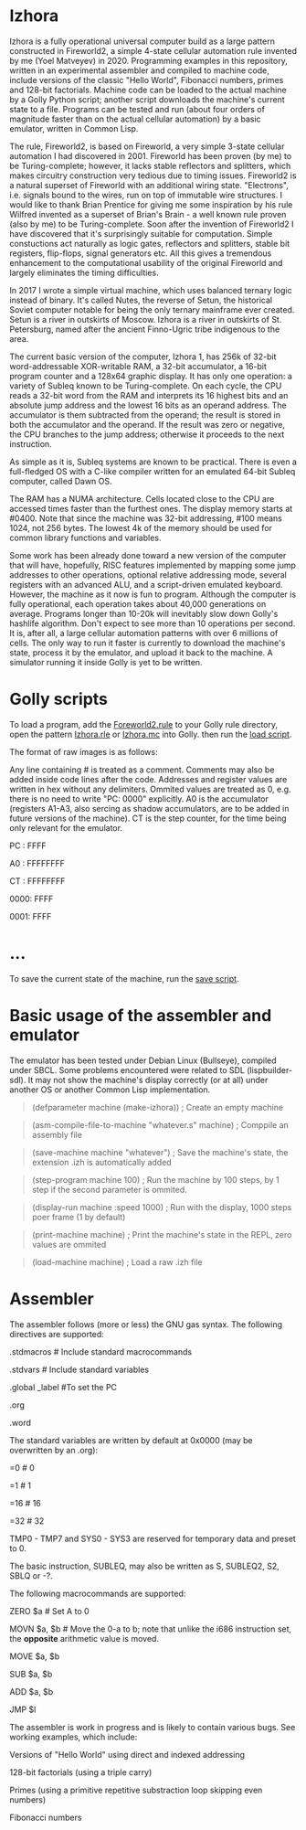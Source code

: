 # Izhora
Izhora is a fully operational universal computer build as a large pattern constructed in Fireworld2, a simple 4-state cellular automation rule invented by me (Yoel Matveyev) in 2020. Programming examples in this repository, written in an experimental assembler and compiled to machine code, include versions of the classic "Hello World", Fibonacci numbers, primes and 128-bit factorials. Machine code can be loaded to the actual machine by a Golly Python script; another script downloads the machine's current state to a file. Programs can be tested and run (about four orders of magnitude faster than on the actual cellular automation) by a basic emulator, written in Common Lisp.

The rule, Fireworld2, is based on Fireworld, a very simple 3-state cellular automation I had discovered in 2001. Fireworld has been proven (by me) to be Turing-complete; however, it lacks stable reflectors and splitters, which makes circuitry construction very tedious due to timing issues. Fireworld2 is a natural superset of Fireworld with an additional wiring state. "Electrons", i.e. signals bound to the wires, run on top of immutable wire structures. I would like to thank Brian Prentice for giving me some inspiration by his rule Wilfred invented as a superset of Brian's Brain - a well known rule proven (also by me) to be Turing-complete. Soon after the invention of Fireworld2 I have discovered that it's surprisingly suitable for computation. Simple constuctions act naturally as logic gates, reflectors and splitters, stable bit registers, flip-flops, signal generators etc. All this gives a tremendous enhancement to the computational usability of the original Fireworld and largely eliminates the timing difficulties.

In 2017 I wrote a simple virtual machine, which uses balanced ternary logic instead of binary. It's called Nutes, the reverse of Setun, the historical Soviet computer notable for being the only ternary mainframe ever created. Setun is a river in outskirts of Moscow. Izhora is a river in outskirts of St. Petersburg, named after the ancient Finno-Ugric tribe indigenous to the area.

The current basic version of the computer, Izhora 1, has 256k of 32-bit word-addressable XOR-writable RAM, a 32-bit accumulator, a 16-bit program counter and a 128x64 graphic display. It has only one operation: a variety of Subleq known to be Turing-complete. On each cycle, the CPU reads a 32-bit word from the RAM and interprets its 16 highest bits and an absolute jump address and the lowest 16 bits as an operand address. The accumulator is them subtracted from the operand; the result is stored in both the accumulator and the operand. If the result was zero or negative, the CPU branches to the jump address; otherwise it proceeds to the next instruction. 

As simple as it is, Subleq systems are known to be practical. There is even a full-fledged OS with a C-like compiler written for an emulated 64-bit Subleq computer, called Dawn OS.

The RAM has a NUMA architecture. Cells located close to the CPU are accessed times faster than the furthest ones. The display memory starts at #0400. Note that since the machine was 32-bit addressing, #100 means 1024, not 256 bytes. The lowest 4k of the memory should be used for common library functions and variables.

Some work has been already done toward a new version of the computer that will have, hopefully, RISC features implemented by mapping some jump addresses to other operations, optional relative addressing mode, several registers with an advanced ALU, and a script-driven emulated keyboard. However, the machine as it now is fun to program. Although the computer is fully operational, each operation takes about 40,000 generations on average. Programs longer than 10-20k will inevitably slow down Golly's hashlife algorithm. Don't expect to see more than 10 operations per second. It is, after all, a large cellular automation patterns with over 6 millions of cells. The only way to run it faster is currently to download the machine's state, process it by the emulator, and upload it back to the machine. A simulator running it inside Golly is yet to be written.

# Golly scripts

To load a program, add the [Foreworld2.rule](https://github.com/yoelmatveyev/Izhora/blob/main/Golly/Fireworld2.rule) to your Golly rule directory, open the pattern [Izhora.rle](https://github.com/yoelmatveyev/Izhora/blob/main/Golly/Izhora1.rle) or [Izhora.mc](https://github.com/yoelmatveyev/Izhora/blob/main/Golly/Izhora1.mc) into Golly. then run the [load script](https://github.com/yoelmatveyev/Izhora/blob/main/Golly/scripts/izhora_load.py).

The format of raw images is as follows:

Any line containing # is treated as a comment. Comments may also be added inside code lines after the code. Addresses and register values are written in hex without any delimiters. Ommited values are treated as 0, e.g. there is no need to write "PC: 0000" explicitly. A0 is the accumulator (registers A1-A3, also sercing as shadow accumulators, are to be added in future versions of the machine). CT is the step counter, for the time being only relevant for the emulator.

PC : FFFF

A0 : FFFFFFFF

CT : FFFFFFFF

0000: FFFF

0001: FFFF

# ...

To save the current state of the machine, run the [save script](https://github.com/yoelmatveyev/Izhora/blob/main/Golly/scripts/izhora_save.py).

# Basic usage of the assembler and emulator

The emulator has been tested under Debian Linux (Bullseye), compiled under SBCL. Some problems encountered were related to SDL (lispbuilder-sdl). It may not show the machine's display correctly (or at all) under another OS or another Common Lisp implementation.

>(defparameter machine (make-izhora)) ; Create an empty machine 

>(asm-compile-file-to-machine "whatever.s" machine) ; Comppile an assembly file

>(save-machine machine "whatever") ; Save the machine's state, the extension .izh is automatically added

>(step-program machine 100) ; Run the machine by 100 steps, by 1 step if the second parameter is ommited.

>(display-run machine :speed 1000) ; Run with the display, 1000 steps poer frame (1 by default)

>(print-machine machine) ; Print the machine's state in the REPL, zero values are ommited

>(load-machine machine) ; Load a raw .izh file

# Assembler

The assembler follows (more or less) the GNU gas syntax. The following directives are supported:


.stdmacros # Include standard macrocommands

.stdvars # Include standard variables

.global _label #To set the PC

.org

.word

The standard variables are written by default at 0x0000 (may be overwritten by an .org):

=0 # 0

=1 # 1

=16 # 16

=32 # 32

TMP0 - TMP7 and SYS0 - SYS3 are reserved for temporary data and preset to 0.

The basic instruction, SUBLEQ, may also be written as  S, SUBLEQ2, S2, SBLQ or -?.

The following macrocommands are supported:

ZERO $a # Set A to 0

MOVN $a, $b # Move the 0-a to b; note that unlike the i686 instruction set, the **opposite** arithmetic value is moved.

MOVE $a, $b

SUB $a, $b

ADD $a, $b

JMP $l

The assembler is work in progress and is likely to contain various bugs. See working examples, which include:

Versions of "Hello World" using direct and indexed addressing

128-bit factorials (using a triple carry)

Primes (using a primitive repetitive substraction loop skipping even numbers)

Fibonacci numbers
